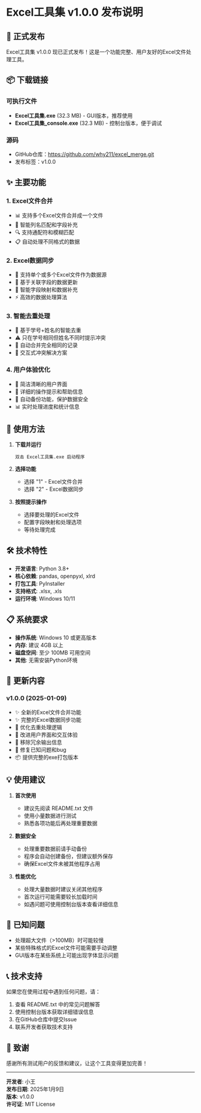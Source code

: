 # Excel工具集 v1.0.0 发布说明

## 🎉 正式发布

Excel工具集 v1.0.0 现已正式发布！这是一个功能完整、用户友好的Excel文件处理工具。

## 📦 下载链接

### 可执行文件
- **Excel工具集.exe** (32.3 MB) - GUI版本，推荐使用
- **Excel工具集_console.exe** (32.3 MB) - 控制台版本，便于调试

### 源码
- GitHub仓库：https://github.com/why211/excel_merge.git
- 发布标签：v1.0.0

## ✨ 主要功能

### 1. Excel文件合并
- 📊 支持多个Excel文件合并成一个文件
- 🧠 智能列名匹配和字段补充
- 🔍 支持通配符和模糊匹配
- 📋 自动处理不同格式的数据

### 2. Excel数据同步
- 🔄 支持单个或多个Excel文件作为数据源
- 🎯 基于关联字段的数据更新
- 📝 智能字段映射和数据补充
- ⚡ 高效的数据处理算法

### 3. 智能去重处理
- 🔑 基于学号+姓名的智能去重
- ⚠️  只在学号相同但姓名不同时提示冲突
- 🤖 自动合并完全相同的记录
- 💬 交互式冲突解决方案

### 4. 用户体验优化
- 🎨 简洁清晰的用户界面
- 📝 详细的操作提示和帮助信息
- 🔧 自动备份功能，保护数据安全
- 📊 实时处理进度和统计信息

## 🚀 使用方法

1. **下载并运行**
   ```
   双击 Excel工具集.exe 启动程序
   ```

2. **选择功能**
   - 选择 "1" - Excel文件合并
   - 选择 "2" - Excel数据同步

3. **按照提示操作**
   - 选择要处理的Excel文件
   - 配置字段映射和处理选项
   - 等待处理完成

## 🛠️ 技术特性

- **开发语言**: Python 3.8+
- **核心依赖**: pandas, openpyxl, xlrd
- **打包工具**: PyInstaller
- **支持格式**: .xlsx, .xls
- **运行环境**: Windows 10/11

## 📋 系统要求

- **操作系统**: Windows 10 或更高版本
- **内存**: 建议 4GB 以上
- **磁盘空间**: 至少 100MB 可用空间
- **其他**: 无需安装Python环境

## 🔧 更新内容

### v1.0.0 (2025-01-09)
- ✨ 全新的Excel文件合并功能
- ✨ 完整的Excel数据同步功能
- 🔧 优化去重处理逻辑
- 🎨 改进用户界面和交互体验
- 📝 移除冗余输出信息
- 🐛 修复已知问题和bug
- 📦 提供完整的exe打包版本

## 💡 使用建议

1. **首次使用**
   - 建议先阅读 README.txt 文件
   - 使用小量数据进行测试
   - 熟悉各项功能后再处理重要数据

2. **数据安全**
   - 处理重要数据前请手动备份
   - 程序会自动创建备份，但建议额外保存
   - 确保Excel文件未被其他程序占用

3. **性能优化**
   - 处理大量数据时建议关闭其他程序
   - 首次运行可能需要较长加载时间
   - 如遇问题可使用控制台版本查看详细信息

## 🐛 已知问题

- 处理超大文件（>100MB）时可能较慢
- 某些特殊格式的Excel文件可能需要手动调整
- GUI版本在某些系统上可能出现字体显示问题

## 📞 技术支持

如果您在使用过程中遇到任何问题，请：

1. 查看 README.txt 中的常见问题解答
2. 使用控制台版本获取详细错误信息
3. 在GitHub仓库中提交Issue
4. 联系开发者获取技术支持

## 🙏 致谢

感谢所有测试用户的反馈和建议，让这个工具变得更加完善！

---

**开发者**: 小王  
**发布日期**: 2025年1月9日  
**版本**: v1.0.0  
**许可证**: MIT License